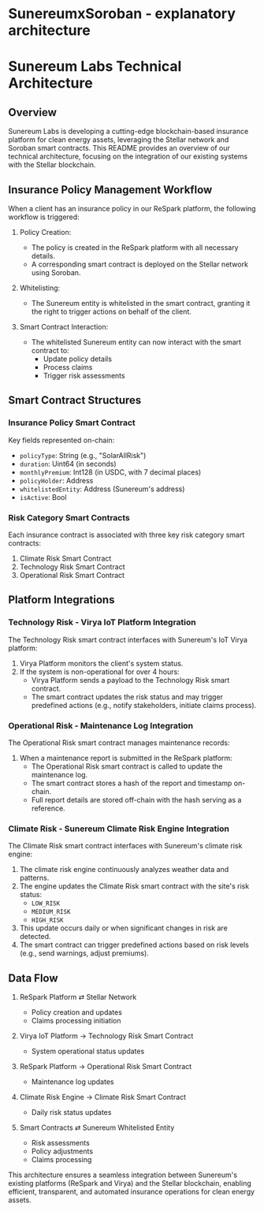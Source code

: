 # SunereumxSoroban - explanatory architecture

# Sunereum Labs Technical Architecture

## Overview

Sunereum Labs is developing a cutting-edge blockchain-based insurance platform for clean energy assets, leveraging the Stellar network and Soroban smart contracts. This README provides an overview of our technical architecture, focusing on the integration of our existing systems with the Stellar blockchain.

## Insurance Policy Management Workflow

When a client has an insurance policy in our ReSpark platform, the following workflow is triggered:

1. Policy Creation:
   - The policy is created in the ReSpark platform with all necessary details.
   - A corresponding smart contract is deployed on the Stellar network using Soroban.

2. Whitelisting:
   - The Sunereum entity is whitelisted in the smart contract, granting it the right to trigger actions on behalf of the client.

3. Smart Contract Interaction:
   - The whitelisted Sunereum entity can now interact with the smart contract to:
     - Update policy details
     - Process claims
     - Trigger risk assessments

## Smart Contract Structures

### Insurance Policy Smart Contract

Key fields represented on-chain:
- `policyType`: String (e.g., "SolarAllRisk")
- `duration`: Uint64 (in seconds)
- `monthlyPremium`: Int128 (in USDC, with 7 decimal places)
- `policyHolder`: Address
- `whitelistedEntity`: Address (Sunereum's address)
- `isActive`: Bool

### Risk Category Smart Contracts

Each insurance contract is associated with three key risk category smart contracts:

1. Climate Risk Smart Contract
2. Technology Risk Smart Contract
3. Operational Risk Smart Contract

## Platform Integrations

### Technology Risk - Virya IoT Platform Integration

The Technology Risk smart contract interfaces with Sunereum's IoT Virya platform:

1. Virya Platform monitors the client's system status.
2. If the system is non-operational for over 4 hours:
   - Virya Platform sends a payload to the Technology Risk smart contract.
   - The smart contract updates the risk status and may trigger predefined actions (e.g., notify stakeholders, initiate claims process).

### Operational Risk - Maintenance Log Integration

The Operational Risk smart contract manages maintenance records:

1. When a maintenance report is submitted in the ReSpark platform:
   - The Operational Risk smart contract is called to update the maintenance log.
   - The smart contract stores a hash of the report and timestamp on-chain.
   - Full report details are stored off-chain with the hash serving as a reference.

### Climate Risk - Sunereum Climate Risk Engine Integration

The Climate Risk smart contract interfaces with Sunereum's climate risk engine:

1. The climate risk engine continuously analyzes weather data and patterns.
2. The engine updates the Climate Risk smart contract with the site's risk status:
   - `LOW_RISK`
   - `MEDIUM_RISK`
   - `HIGH_RISK`
3. This update occurs daily or when significant changes in risk are detected.
4. The smart contract can trigger predefined actions based on risk levels (e.g., send warnings, adjust premiums).

## Data Flow

1. ReSpark Platform ⇄ Stellar Network
   - Policy creation and updates
   - Claims processing initiation

2. Virya IoT Platform → Technology Risk Smart Contract
   - System operational status updates

3. ReSpark Platform → Operational Risk Smart Contract
   - Maintenance log updates

4. Climate Risk Engine → Climate Risk Smart Contract
   - Daily risk status updates

5. Smart Contracts ⇄ Sunereum Whitelisted Entity
   - Risk assessments
   - Policy adjustments
   - Claims processing

This architecture ensures a seamless integration between Sunereum's existing platforms (ReSpark and Virya) and the Stellar blockchain, enabling efficient, transparent, and automated insurance operations for clean energy assets.
